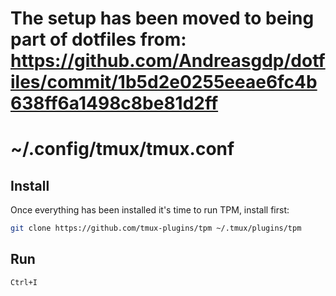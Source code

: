 # The setup has been moved to being part of dotfiles from: https://github.com/Andreasgdp/dotfiles/commit/1b5d2e0255eeae6fc4b638ff6a1498c8be81d2ff

# ~/.config/tmux/tmux.conf

## Install
Once everything has been installed it's time to run TPM, install first:
```bash
git clone https://github.com/tmux-plugins/tpm ~/.tmux/plugins/tpm
```

## Run
`Ctrl+I`
